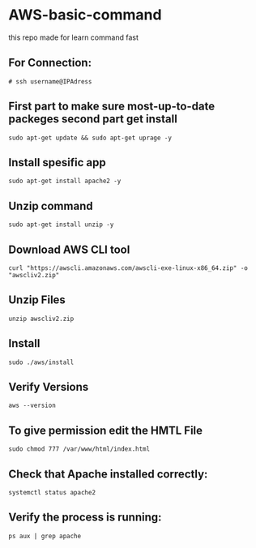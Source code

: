 # AWS-basic-command
this repo made for learn command fast

## For Connection:
```linux
# ssh username@IPAdress
```
## First part to make sure most-up-to-date packeges second part get install
```linux
sudo apt-get update && sudo apt-get uprage -y
```
## Install spesific app
```linux
sudo apt-get install apache2 -y
```
## Unzip command
```linux
sudo apt-get install unzip -y
```
## Download AWS CLI tool
```linux
curl "https://awscli.amazonaws.com/awscli-exe-linux-x86_64.zip" -o "awscliv2.zip"
```
## Unzip Files
```linux
unzip awscliv2.zip
```
## Install 
```linux
sudo ./aws/install
```
## Verify Versions
```linux
aws --version
```
## To give permission edit the HMTL File
```linux
sudo chmod 777 /var/www/html/index.html
```
## Check that Apache installed correctly:
```linux
systemctl status apache2
```

## Verify the process is running:
```linux
ps aux | grep apache
```


